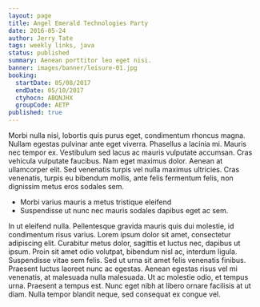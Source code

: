 ```yaml
---
layout: page
title: Angel Emerald Technologies Party
date: 2016-05-24
author: Jerry Tate
tags: weekly links, java
status: published
summary: Aenean porttitor leo eget nisi.
banner: images/banner/leisure-01.jpg
booking:
  startDate: 05/08/2017
  endDate: 05/10/2017
  ctyhocn: ABQNJHX
  groupCode: AETP
published: true
---
```

Morbi nulla nisi, lobortis quis purus eget, condimentum rhoncus magna. Nullam egestas pulvinar ante eget viverra. Phasellus a lacinia mi. Mauris nec tempor ex. Vestibulum sed lacus ac mauris vulputate accumsan. Cras vehicula vulputate faucibus. Nam eget maximus dolor. Aenean at ullamcorper elit. Sed venenatis turpis vel nulla maximus ultricies. Cras venenatis, turpis eu bibendum mollis, ante felis fermentum felis, non dignissim metus eros sodales sem.

* Morbi varius mauris a metus tristique eleifend
* Suspendisse ut nunc nec mauris sodales dapibus eget ac sem.

In ut eleifend nulla. Pellentesque gravida mauris quis dui molestie, id condimentum risus varius. Lorem ipsum dolor sit amet, consectetur adipiscing elit. Curabitur metus dolor, sagittis et luctus nec, dapibus ut ipsum. Proin sit amet odio volutpat, bibendum nisl ac, interdum ligula. Suspendisse vitae sem felis. Sed ut urna sit amet felis venenatis finibus. Praesent luctus laoreet nunc ac egestas. Aenean egestas risus vel mi venenatis, at malesuada nulla malesuada. Ut ac molestie odio, et tempus urna. Praesent a tempus est. Nunc eget nibh at libero ornare facilisis at ut diam. Nulla tempor blandit neque, sed consequat ex congue vel.
